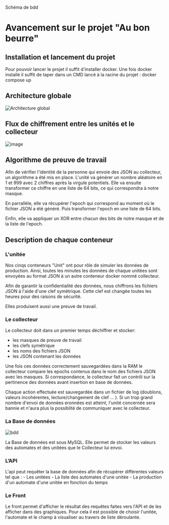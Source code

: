 Schéma de bdd

# Avancement sur le projet "Au bon beurre"

## Installation et lancement du projet
Pour pouvoir lancer le projet il suffit d'installer docker.
Une fois docker installé il suffit de taper dans un CMD lancé à la racine du projet : docker compose up

## Architecture globale
![Architecture global](https://user-images.githubusercontent.com/45556519/162449498-30c04c65-85af-459b-bd01-815f9ba2df29.png)

## Flux de chiffrement entre les unités et le collecteur
![image](https://user-images.githubusercontent.com/51312073/162450701-2edfa4c6-baa9-4cb6-bd51-96408c6a834b.png)

## Algorithme de preuve de travail
Afin de vérifier l'identité de la personne qui envoie des JSON au collecteur, un algorithme a été mis en place.
L'unité va générer un nombre aléatoire en 1 et 999 avec 2 chiffres après la virgule potentiels.
Elle va ensuite transformer ce chiffre en une liste de 64 bits, ce qui correspondra à notre masque.

En parrallèle, elle va récupérer l'epoch qui correspond au moment où le fichier JSON a été généré.
Puis transformer l'epoch en une liste de 64 bits.

Enfin, elle va appliquer un XOR entre chacun des bits de notre masque et de la liste de l'epoch.

## Description de chaque conteneur
### L'unitée
Nos cinqs conteneurs "Unit" ont pour rôle de simuler les données de production. Ainsi, toutes les minutes les données de chaque unitées sont envoyées au format JSON à un autre conteneur docker nommé collecteur.

Afin de garantir la confidentialité des données, nous chiffrons les fichiers JSON à l'aide d'une clef symétrique.
Cette clef est changée toutes les heures pour des raisons de sécurité.

Elles produisent aussi une preuve de travail.

### Le collecteur
Le collecteur doit dans un premier temps déchiffrer et stocker:
- les masques de preuve de travail
- les clefs symétrique
- les noms des fichiers JSON 
- les JSON contenant les données

Une fois ces données correctement sauvegardées dans la RAM le collecteur compare les epochs contenus dans le nom des fichiers JSON
avec les masques. Si correspondance, le collecteur fait un contrôl sur la pertinence des données avant insertion en base de données.

Chaque action effectuée est sauvegardée dans un fichier de log (doublons, valeurs incohérentes, lecture/changement de clef ... ).
Si un trop grand nombre d'envoi de données eronnées est atteint, l'unité concernée sera bannie et n'aura plus la possiblité de communiquer avec le collecteur. 

### La Base de données

![bdd](https://user-images.githubusercontent.com/45556519/162459387-6e300101-56c5-44ac-ab85-ee7f99a518d5.png)

La Base de données est sous MySQL. Elle permet de stocker les valeurs des automates et des unitées que le Collecteur lui envoi.

### L’API
L'api peut requêter la base de données afin de récupérer différentes valeurs tel que :
	- Les unitées
	- La liste des automates d'une unitée
	- La production d'un automate d'une unitée en fonction du temps

### Le Front
Le front permet d'afficher le résultat des requêtes faites vers l'API et de les afficher dans des graphiques. Pour cela il est possible de choisir l'unitée, l'automate et le champ à visualiser au travers de liste déroulante.
